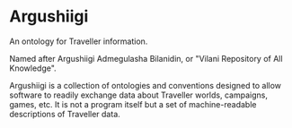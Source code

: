 Argushiigi
==========

An ontology for Traveller information.

Named after Argushiigi Admegulasha Bilanidin, or "Vilani Repository of All Knowledge".

Argushiigi is a collection of ontologies and conventions designed to allow software to readily exchange data about Traveller worlds, campaigns, games, etc. It is not a program itself but a set of machine-readable descriptions of Traveller data.
